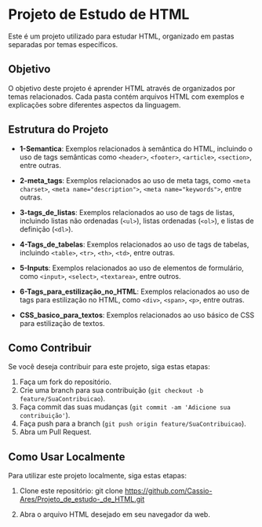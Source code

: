# Projeto de Estudo de HTML

Este é um projeto utilizado para estudar HTML, organizado em pastas separadas por temas específicos.

## Objetivo

O objetivo deste projeto é aprender HTML através de organizados por temas relacionados. Cada pasta contém arquivos HTML com exemplos e explicações sobre diferentes aspectos da linguagem.

## Estrutura do Projeto

- **1-Semantica**: Exemplos relacionados à semântica do HTML, incluindo o uso de tags semânticas como `<header>`, `<footer>`, `<article>`, `<section>`, entre outras.

- **2-meta_tags**: Exemplos relacionados ao uso de meta tags, como `<meta charset>`, `<meta name="description">`, `<meta name="keywords">`, entre outras.

- **3-tags_de_listas**: Exemplos relacionados ao uso de tags de listas, incluindo listas não ordenadas (`<ul>`), listas ordenadas (`<ol>`), e listas de definição (`<dl>`).

- **4-Tags_de_tabelas**: Exemplos relacionados ao uso de tags de tabelas, incluindo `<table>`, `<tr>`, `<th>`, `<td>`, entre outras.

- **5-Inputs**: Exemplos relacionados ao uso de elementos de formulário, como `<input>`, `<select>`, `<textarea>`, entre outros.

- **6-Tags_para_estilização_no_HTML**: Exemplos relacionados ao uso de tags para estilização no HTML, como `<div>`, `<span>`, `<p>`, entre outras.

- **CSS_basico_para_textos**: Exemplos relacionados ao uso básico de CSS para estilização de textos.

## Como Contribuir

Se você deseja contribuir para este projeto, siga estas etapas:

1. Faça um fork do repositório.
2. Crie uma branch para sua contribuição (`git checkout -b feature/SuaContribuicao`).
3. Faça commit das suas mudanças (`git commit -am 'Adicione sua contribuição'`).
4. Faça push para a branch (`git push origin feature/SuaContribuicao`).
5. Abra um Pull Request.

## Como Usar Localmente

Para utilizar este projeto localmente, siga estas etapas:

1. Clone este repositório:
git clone https://github.com/Cassio-Ares/Projeto_de_estudo-_de_HTML.git


2. Abra o arquivo HTML desejado em seu navegador da web.



